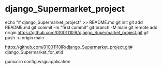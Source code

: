 # django_Supermarket_project


echo "# django_Supermarket_project" >> README.md
git init
git add README.md
git commit -m "first commit"
git branch -M main
git remote add origin https://github.com/01001110IR/django_Supermarket_project.git
git push -u origin main



https://github.com/01001110IR/django_Supermarket_project.git# django_Supermarket_for_etid




gunicorn config.wsgi:application


